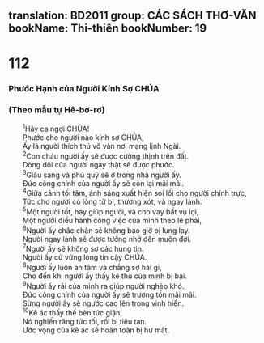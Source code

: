 translation: BD2011
group: CÁC SÁCH THƠ-VĂN
bookName: Thi-thiên 
bookNumber: 19
-------

<div class="title"><h1>112</h1><h3>Phước Hạnh của Người Kính Sợ CHÚA</h3><h3>(Theo mẫu tự Hê-bơ-rơ)</h3></div>
<span class="verse thi_112_1">  <sup>1</sup>Hãy ca ngợi CHÚA!<br/>  Phước cho người nào kính sợ CHÚA,<br/>  Ấy là người thích thú vô vàn nơi mạng lịnh Ngài.<br/></span>
<span class="verse thi_112_2">  <sup>2</sup>Con cháu người ấy sẽ được cường thịnh trên đất.<br/>  Dòng dõi của người ngay thật sẽ được phước.<br/></span>
<span class="verse thi_112_3">  <sup>3</sup>Giàu sang và phú quý sẽ ở trong nhà người ấy.<br/>  Ðức công chính của người ấy sẽ còn lại mãi mãi.<br/></span>
<span class="verse thi_112_4">  <sup>4</sup>Giữa cảnh tối tăm, ánh sáng xuất hiện soi lối cho người chính trực,<br/>  Tức cho người có lòng từ bi, thương xót, và ngay lành.<br/></span>
<span class="verse thi_112_5">  <sup>5</sup>Một người tốt, hay giúp người, và cho vay bất vụ lợi,<br/>  Một người điều hành công việc của mình theo lẽ phải,<br/></span>
<span class="verse thi_112_6">  <sup>6</sup>Người ấy chắc chắn sẽ không bao giờ bị lung lay.<br/>  Người ngay lành sẽ được tưởng nhớ đến muôn đời.<br/></span>
<span class="verse thi_112_7">  <sup>7</sup>Người ấy sẽ không sợ các hung tin.<br/>  Người ấy cứ vững lòng tin cậy CHÚA.<br/></span>
<span class="verse thi_112_8">  <sup>8</sup>Người ấy luôn an tâm và chẳng sợ hãi gì,<br/>  Cho đến khi người ấy thấy kẻ thù của mình bị bại.<br/></span>
<span class="verse thi_112_9">  <sup>9</sup>Người ấy rải của mình ra giúp người nghèo khó.<br/>  Ðức công chính của người ấy sẽ trường tồn mãi mãi.<br/>  Sừng người ấy sẽ ngước cao lên trong vinh hiển.<br/></span>
<span class="verse thi_112_10">  <sup>10</sup>Kẻ ác thấy thế bèn tức giận.<br/>  Nó nghiến răng tức tối, rồi bị tiêu tan.<br/>  Ước vọng của kẻ ác sẽ hoàn toàn bị hư mất.<br/></span>

